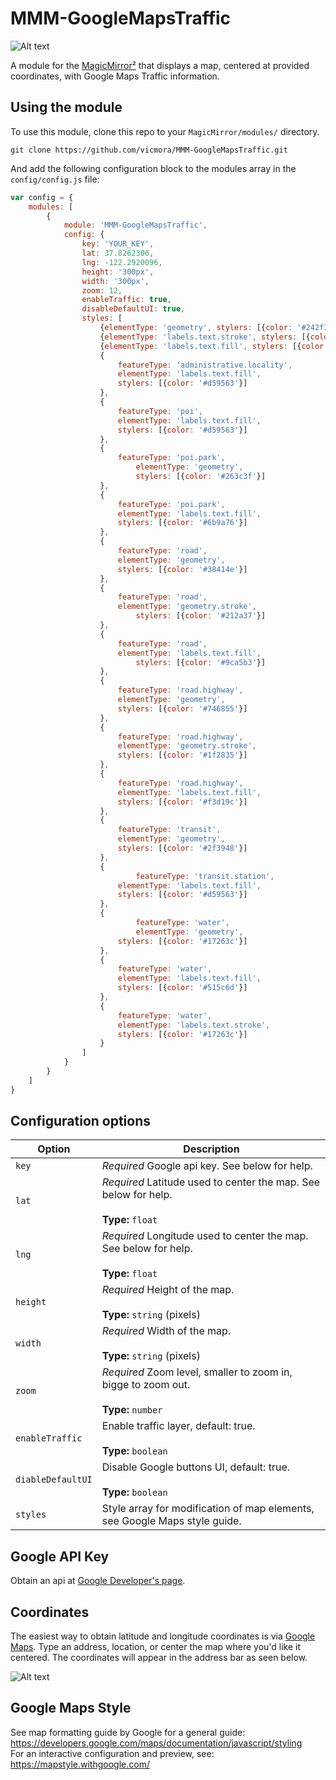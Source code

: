 # MMM-GoogleMapsTraffic

![Alt text](/img/mmm-googlemapstraffic.png "A preview of the MMM-GoogleMapsTraffic module.")

A module for the [MagicMirror²](https://github.com/MichMich/MagicMirror/) that displays a map, centered at provided coordinates, with Google Maps Traffic information.

## Using the module

To use this module, clone this repo to your `MagicMirror/modules/` directory.

`git clone https://github.com/vicmora/MMM-GoogleMapsTraffic.git`

And add the following configuration block to the modules array in the `config/config.js` file:
```js
var config = {
    modules: [
        {
            module: 'MMM-GoogleMapsTraffic',
            config: {
                key: 'YOUR_KEY',
                lat: 37.8262306,
                lng: -122.2920096,
                height: '300px',
                width: '300px',
                zoom: 12,
                enableTraffic: true,
                disableDefaultUI: true,
                styles: [
                    {elementType: 'geometry', stylers: [{color: '#242f3e'}]},
                    {elementType: 'labels.text.stroke', stylers: [{color: '#242f3e'}]},
                    {elementType: 'labels.text.fill', stylers: [{color: '#746855'}]},
                    {
                        featureType: 'administrative.locality',
                        elementType: 'labels.text.fill',
                        stylers: [{color: '#d59563'}]
                    },
                    {
                        featureType: 'poi',
                        elementType: 'labels.text.fill',
                        stylers: [{color: '#d59563'}]
                    },
                    {
                        featureType: 'poi.park',
                            elementType: 'geometry',
                            stylers: [{color: '#263c3f'}]
                    },
                    {
                        featureType: 'poi.park',
                        elementType: 'labels.text.fill',
                        stylers: [{color: '#6b9a76'}]
                    },
                    {
                        featureType: 'road',
                        elementType: 'geometry',
                        stylers: [{color: '#38414e'}]
                    },
                    {
                        featureType: 'road',
                        elementType: 'geometry.stroke',
                            stylers: [{color: '#212a37'}]
                    },
                    {
                        featureType: 'road',
                        elementType: 'labels.text.fill',
                            stylers: [{color: '#9ca5b3'}]
                    },
                    {
                        featureType: 'road.highway',
                        elementType: 'geometry',
                        stylers: [{color: '#746855'}]
                    },
                    {
                        featureType: 'road.highway',
                        elementType: 'geometry.stroke',
                        stylers: [{color: '#1f2835'}]
                    },
                    {
                        featureType: 'road.highway',
                        elementType: 'labels.text.fill',
                        stylers: [{color: '#f3d19c'}]
                    },
                    {
                        featureType: 'transit',
                        elementType: 'geometry',
                        stylers: [{color: '#2f3948'}]
                    },
                    {
                            featureType: 'transit.station',
                        elementType: 'labels.text.fill',
                        stylers: [{color: '#d59563'}]
                    },
                    {
                            featureType: 'water',
                            elementType: 'geometry',
                        stylers: [{color: '#17263c'}]
                    },
                    {
                        featureType: 'water',
                        elementType: 'labels.text.fill',
                        stylers: [{color: '#515c6d'}]
                    },
                    {
                        featureType: 'water',
                        elementType: 'labels.text.stroke',
                        stylers: [{color: '#17263c'}]
                    }
                ]
            }
        }
    ]
}
```

## Configuration options

| Option    | Description
|---------- |-----------
| `key`     | *Required* Google api key. See below for help.
| `lat`     | *Required* Latitude used to center the map. See below for help. <br><br>**Type:** `float`
| `lng`     | *Required* Longitude used to center the map. See below for help. <br><br>**Type:** `float`
| `height`  | *Required* Height of the map. <br><br>**Type:** `string` (pixels)
| `width`   | *Required* Width of the map. <br><br>**Type:** `string` (pixels)
| `zoom`    | *Required* Zoom level, smaller to zoom in, bigge to zoom out. <br><br>**Type:** `number`
| `enableTraffic`   | Enable traffic layer, default: true. <br><br>**Type:** `boolean`
| `diableDefaultUI` | Disable Google buttons UI, default: true. <br><br>**Type:** `boolean`
| `styles`  | Style array for modification of map elements, see Google Maps style guide.

## Google API Key

Obtain an api at [Google Developer's page](https://developers.google.com/maps/documentation/javascript/).

## Coordinates

The easiest way to obtain latitude and longitude coordinates is via [Google Maps](https://maps.google.com). Type an address, location, or center the map where you'd like it centered. The coordinates will appear in the address bar as seen below.

![Alt text](/img/coordinates.png "Google Maps coordinates.")

## Google Maps Style

See map formatting guide by Google for a general guide: https://developers.google.com/maps/documentation/javascript/styling <br>
For an interactive configuration and preview, see: https://mapstyle.withgoogle.com/
